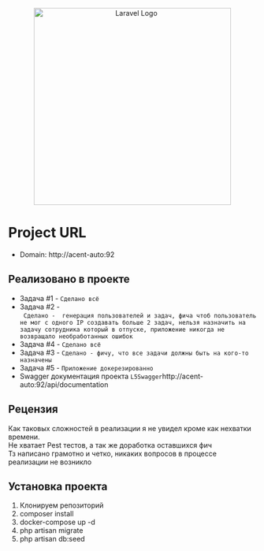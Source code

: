 <p align="center"><a href="https://laravel.com" target="_blank"><img src="https://raw.githubusercontent.com/laravel/art/master/logo-lockup/5%20SVG/2%20CMYK/1%20Full%20Color/laravel-logolockup-cmyk-red.svg" width="400" alt="Laravel Logo"></a></p>

# Project URL
- Domain: http://acent-auto:92

## Реализовано в проекте 

- Задача #1 - ```Сделано всё```
- Задача #2 - <br> ``` Cделано -  генерация пользователей и задач, фича чтоб пользователь не мог с одного IP создавать больше 2 задач, нельзя назначить на задачу сотрудника который в отпуске, приложение никогда не возвращало необработанных ошибок```
- Задача #4 - ```Сделано всё```
- Задача #3 - ```Сделано - фичу, что все задачи должны быть на кого-то назначены```
- Задача #5 - ```Приложение докерезированно```
- Swagger документация проекта ``L5Swagger``http://acent-auto:92/api/documentation

## Рецензия 

Как таковых сложностей в реализации я не увидел кроме как нехватки времени.<br>
Не хватает Pest тестов, а так же доработка оставшихся фич<br>
Тз написано грамотно и четко, никаких вопросов в процессе реализации не возникло

## Установка проекта

1. Клонируем репозиторий
2. composer install
3. docker-compose up -d
4. php artisan migrate
5. php artisan db:seed

